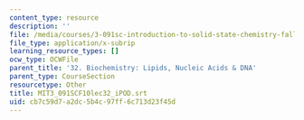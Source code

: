 ```yaml
---
content_type: resource
description: ''
file: /media/courses/3-091sc-introduction-to-solid-state-chemistry-fall-2010/cb7c59d7a2dc5b4c97ff6c713d23f45d_MIT3_091SCF10lec32_iPOD.vtt
file_type: application/x-subrip
learning_resource_types: []
ocw_type: OCWFile
parent_title: '32. Biochemistry: Lipids, Nucleic Acids & DNA'
parent_type: CourseSection
resourcetype: Other
title: MIT3_091SCF10lec32_iPOD.srt
uid: cb7c59d7-a2dc-5b4c-97ff-6c713d23f45d
---
```

